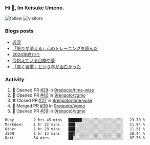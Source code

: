 ### Hi 👋, Im Keisuke Umeno.

<!--
**9renpoto/9renpoto** is a ✨ _special_ ✨ repository because its `README.md` (this file) appears on your GitHub profile.

Here are some ideas to get you started:

- 🔭 I’m currently working on ...
- 🌱 I’m currently learning ...
- 👯 I’m looking to collaborate on ...
- 🤔 I’m looking for help with ...
- 💬 Ask me about ...
- 📫 How to reach me: ...
- 😄 Pronouns: ...
- ⚡ Fun fact: ...
-->

![follow](https://img.shields.io/github/followers/9renpoto?label=Follow&style=social)
![visitors](https://komarev.com/ghpvc/?username=9renpoto&label=Profile%20views&color=0e75b6&style=flat)

### Blogs posts

<!-- BLOG-POST-LIST:START -->
- [近況](https://9renpoto.win/entry/2025/04/05/current_status)
- [「怒りが消える」心のトレーニングを読んだ](https://9renpoto.win/entry/2025/02/01/anger-management)
- [2024年終わり](https://9renpoto.win/entry/2024/12/31/2024-end)
- [今抱えている目標や夢](https://9renpoto.win/entry/2024/12/02/objective)
- [「書く習慣」という本が面白かった](https://9renpoto.win/entry/2024/11/11/leave_a_feeling_sad)
<!-- BLOG-POST-LIST:END -->

### Activity

<!--START_SECTION:activity-->
1. 💪 Opened PR [#29](https://github.com/9renpoto/time-wise/pull/29) in [9renpoto/time-wise](https://github.com/9renpoto/time-wise)
2. 💪 Opened PR [#40](https://github.com/9renpoto/vgmo/pull/40) in [9renpoto/vgmo](https://github.com/9renpoto/vgmo)
3. ❌ Closed PR [#27](https://github.com/9renpoto/time-wise/pull/27) in [9renpoto/time-wise](https://github.com/9renpoto/time-wise)
4. 🎉 Merged PR [#39](https://github.com/9renpoto/vgmo/pull/39) in [9renpoto/vgmo](https://github.com/9renpoto/vgmo)
5. 💪 Opened PR [#39](https://github.com/9renpoto/vgmo/pull/39) in [9renpoto/vgmo](https://github.com/9renpoto/vgmo)
<!--END_SECTION:activity-->

<!--START_SECTION:waka-->

```txt
Ruby         2 hrs 45 mins   ██████░░░░░░░░░░░░░░░░░░░   23.70 %
Markdown     1 hr 22 mins    ███░░░░░░░░░░░░░░░░░░░░░░   11.84 %
Other        1 hr 20 mins    ███░░░░░░░░░░░░░░░░░░░░░░   11.51 %
JSON         1 hr 13 mins    ██▓░░░░░░░░░░░░░░░░░░░░░░   10.44 %
Dart         54 mins         ██░░░░░░░░░░░░░░░░░░░░░░░   07.75 %
```

<!--END_SECTION:waka-->
